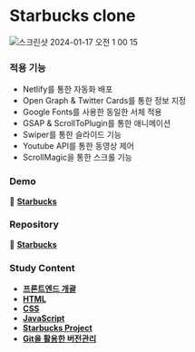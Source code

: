 # Starbucks clone

![스크린샷 2024-01-17 오전 1 00 15](https://github.com/Heo-y-y/development-blog/assets/112863029/a83a4912-daf5-4cb4-b79b-163b60ebadba)

### 적용 기능
- Netlify를 통한 자동화 배포
- Open Graph & Twitter Cards를 통한 정보 지정
- Google Fonts를 사용한 동일한 서체 적용
- GSAP & ScrollToPlugin를 통한 애니메이션
- Swiper를 통한 슬라이드 기능
- Youtube API를 통한 동영상 제어
- ScrollMagic을 통한 스크롤 기능

### Demo
📎 **[Starbucks](https://superlative-cocada-16c2e2.netlify.app/)**

### Repository
📎 **[Starbucks](https://github.com/Heo-y-y/starbucks)**

### Study Content
- **[프론트엔드 개괄](개요.md)**
- **[HTML](html.md)**
- **[CSS](css.md)**
- **[JavaScript](js.md)**
- **[Starbucks Project](스타벅스.md)**
- **[Git을 활용한 버전관리](git.md)**
